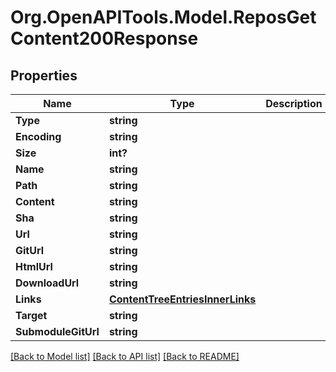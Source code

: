 # Org.OpenAPITools.Model.ReposGetContent200Response

## Properties

Name | Type | Description | Notes
------------ | ------------- | ------------- | -------------
**Type** | **string** |  | 
**Encoding** | **string** |  | 
**Size** | **int?** |  | 
**Name** | **string** |  | 
**Path** | **string** |  | 
**Content** | **string** |  | 
**Sha** | **string** |  | 
**Url** | **string** |  | 
**GitUrl** | **string** |  | 
**HtmlUrl** | **string** |  | 
**DownloadUrl** | **string** |  | 
**Links** | [**ContentTreeEntriesInnerLinks**](ContentTreeEntriesInnerLinks.md) |  | 
**Target** | **string** |  | 
**SubmoduleGitUrl** | **string** |  | 

[[Back to Model list]](../README.md#documentation-for-models) [[Back to API list]](../README.md#documentation-for-api-endpoints) [[Back to README]](../README.md)

